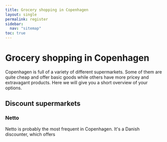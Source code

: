 ```yaml
---
title: Grocery shopping in Copenhagen
layout: single
permalink: register
sidebar:
  nav: "sitemap"
toc: true
---
```


# Grocery shopping in Copenhagen

Copenhagen is full of a variety of different supermarkets. Some of them are quite cheap and offer basic goods while others have more pricey and extravagant products. Here we will give you a short overview of your options.

## Discount supermarkets

### Netto

Netto is probably the most frequent in Copenhagen. It's a Danish discounter, which offers 